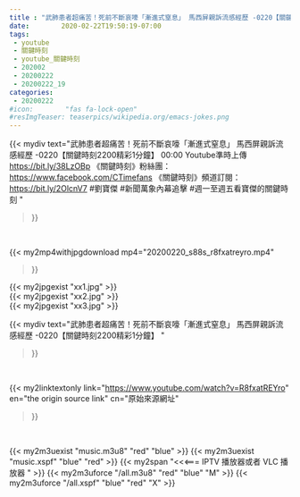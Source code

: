 ```yaml
---
title : "武肺患者超痛苦！死前不斷哀嚎「漸進式窒息」 馬西屏親訴流感經歷 -0220【關鍵時刻2200精彩1分鐘】 "
date:        2020-02-22T19:50:19-07:00
tags:
 - youtube
 - 關鍵時刻
 - youtube_關鍵時刻
 - 202002
 - 20200222
 - 20200222_19
categories:
 - 20200222
#icon:        "fas fa-lock-open"
#resImgTeaser: teaserpics/wikipedia.org/emacs-jokes.png
---
```


{{< mydiv text="武肺患者超痛苦！死前不斷哀嚎「漸進式窒息」 馬西屏親訴流感經歷 -0220【關鍵時刻2200精彩1分鐘】 00:00  Youtube準時上傳 https://bit.ly/38LzOBp  《關鍵時刻》粉絲團：https://www.facebook.com/CTimefans 《關鍵時刻》頻道訂閱：https://bit.ly/2OlcnV7  #劉寶傑 #新聞萬象內幕追擊 #週一至週五看寶傑的關鍵時刻 "
>}}
<br>


{{< my2mp4withjpgdownload mp4="20200220_s88s_r8fxatreyro.mp4"
>}}

{{< my2jpgexist "xx1.jpg" >}}<br>
{{< my2jpgexist "xx2.jpg" >}}<br>
{{< my2jpgexist "xx3.jpg" >}}<br>



{{< mydiv text="武肺患者超痛苦！死前不斷哀嚎「漸進式窒息」 馬西屏親訴流感經歷 -0220【關鍵時刻2200精彩1分鐘】 "
>}}
<br>

{{< my2linktextonly link="https://www.youtube.com/watch?v=R8fxatREYro"
en="the origin source link" cn="原始來源網址"
>}}


<br>

{{< my2m3uexist "music.m3u8" "red"  "blue" >}} {{< my2m3uexist "music.xspf" "blue" "red"  >}} {{< my2span "<<<=== IPTV 播放器或者 VLC 播放器 " >}} {{< my2m3uforce "/all.m3u8" "red"  "blue" "M" >}} {{< my2m3uforce "/all.xspf" "blue" "red"  "X" >}} 
